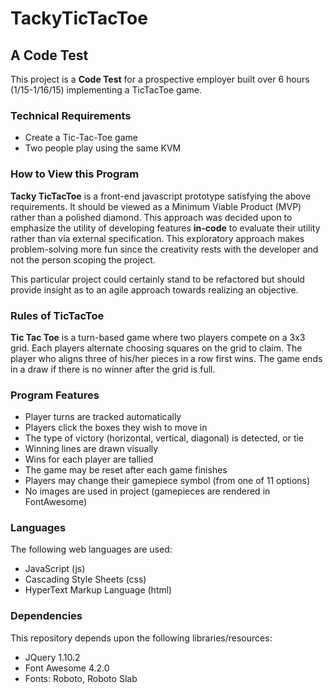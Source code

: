 # TackyTicTacToe
## A Code Test

This project is a **Code Test** for a prospective employer built over 6 hours (1/15-1/16/15) implementing a TicTacToe game.

### Technical Requirements

* Create a Tic-Tac-Toe game
* Two people play using the same KVM

### How to View this Program

**Tacky TicTacToe** is a front-end javascript prototype satisfying the above requirements. It should be viewed as a Minimum Viable Product (MVP) rather than a polished diamond.  This approach was decided upon to emphasize the utility of developing features **in-code** to evaluate their utility rather than via external specification. This exploratory approach makes problem-solving more fun since the creativity rests with the developer and not the person scoping the project.

This particular project could certainly stand to be refactored but should provide insight as to an agile approach towards realizing an objective.

### Rules of TicTacToe

**Tic Tac Toe** is a turn-based game where two players compete on a 3x3 grid. Each players alternate choosing squares on the grid to claim. The player who aligns three of his/her pieces in a row first wins. The game ends in a draw if there is no winner after the grid is full.

### Program Features

* Player turns are tracked automatically
* Players click the boxes they wish to move in
* The type of victory (horizontal, vertical, diagonal) is detected, or tie
* Winning lines are drawn visually
* Wins for each player are tallied
* The game may be reset after each game finishes
* Players may change their gamepiece symbol (from one of 11 options)
* No images are used in project (gamepieces are rendered in FontAwesome) 

### Languages

The following web languages are used:

* JavaScript (js)
* Cascading Style Sheets (css)
* HyperText Markup Language (html)

### Dependencies

This repository depends upon the following libraries/resources:

* JQuery 1.10.2
* Font Awesome 4.2.0
* Fonts: Roboto, Roboto Slab

